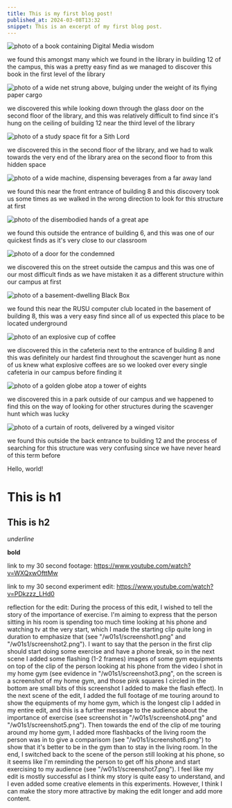 ```yaml
---
title: This is my first blog post!
published_at: 2024-03-08T13:32
snippet: This is an excerpt of my first blog post.
---
```


![photo of a book containing Digital Media wisdom](/w01s1/photo1.webp)

we found this amongst many which we found in the library in building 12 of the campus, this was a pretty easy find as we managed to discover this book in the first level of the library

![photo of a wide net strung above, bulging under the weight of its flying paper cargo](/w01s1/photo2.webp)

we discovered this while looking down through the glass door on the second floor of the library, and this was relatively difficult to find since it's hung on the ceiling of building 12 near the third level of the library

![photo of a study space fit for a Sith Lord](/w01s1/photo3.webp)

we discovered this in the second floor of the library, and we had to walk towards the very end of the library area on the second floor to from this hidden space

![photo of a wide machine, dispensing beverages from a far away land](/w01s1/photo4.webp)

we found this near the front entrance of building 8 and this discovery took us some times as we walked in the wrong direction to look for this structure at first

![photo of the disembodied hands of a great ape](/w01s1/photo5.webp)

we found this outside the entrance of building 6, and this was one of our quickest finds as it's very close to our classroom

![photo of a door for the condemned](/w01s1/photo6.webp)

we discovered this on the street outside the campus and this was one of our most difficult finds as we have mistaken it as a different structure within our campus at first

![photo of a basement-dwelling Black Box](/w01s1/photo7.webp)

we found this near the RUSU computer club located in the basement of building 8, this was a very easy find since all of us expected this place to be located underground

![photo of an explosive cup of coffee](/w01s1/photo8.webp)

we discovered this in the cafeteria next to the entrance of building 8 and this was definitely our hardest find throughout the scavenger hunt as none of us knew what explosive coffees are so we looked over every single cafeteria in our campus before finding it

![photo of a golden globe atop a tower of eights](/w01s1/photo9.webp)

we discovered this in a park outside of our campus and we happened to find this on the way of looking for other structures during the scavenger hunt which was lucky

![photo of a curtain of roots, delivered by a winged visitor](/w01s1/photo10.webp)

we found this outside the back entrance to building 12 and the process of searching for this structure was very confusing since we have never heard of this term before

Hello, world!

# This is h1

## This is h2

_underline_

**bold**

link to my 30 second footage:
https://www.youtube.com/watch?v=WXQxwOfttMw

link to my 30 second experiment edit:
https://www.youtube.com/watch?v=PDkzzz_LHd0

reflection for the edit:
During the process of this edit, I wished to tell the story of the importance of exercise. I'm aiming to express that the person sitting in his room is spending too much time looking at his phone and watching tv at the very start, which I made the starting clip quite long in duration to emphasize that (see "/w01s1/screenshot1.png" and "/w01s1/screenshot2.png"). I want to say that the person in the first clip should start doing some exercise and have a phone break, so in the next scene I added some flashing (1-2 frames) images of some gym equipments on top of the clip of the person looking at his phone from the video I shot in my home gym (see evidence in "/w01s1/screenshot3.png", on the screen is a screenshot of my home gym, and those pink squares I circled in the bottom are small bits of this screenshot I added to make the flash effect). In the next scene of the edit, I added the full footage of me touring around to show the equipments of my home gym, which is the longest clip I added in my entire edit, and this is a further message to the audience about the importance of exercise (see screenshot in "/w01s1/screenshot4.png" and "/w01s1/screenshot5.png"). Then towards the end of the clip of me touring around my home gym, I added more flashbacks of the living room the person was in to give a comparisom (see "/w01s1/screenshot6.png") to show that it's better to be in the gym than to stay in the living room. In the end, I switched back to the scene of the person still looking at his phone, so it seems like I'm reminding the person to get off his phone and start exercising to my audience (see "/w01s1/screenshot7.png"). I feel like my edit is mostly successful as I think my story is quite easy to understand, and I even added some creative elements in this experiments. However, I think I can make the story more attractive by making the edit longer and add more content.